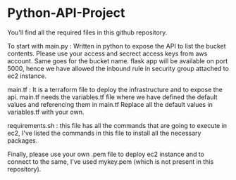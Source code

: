 # Python-API-Project

You'll find all the required files in this github repository.

To start with
main.py : 
Written in python to expose the API to list the bucket contents.
Please use your access and secrect access keys from aws account. Same goes for the bucket name.
flask app will be available on port 5000, hence we have allowed the inbound rule in security group attached to ec2 instance.

main.tf :
It is a terraform file to deploy the infrastructure and to expose the api. 
main.tf needs the variables.tf file where we have defined the default values and referencing them in main.tf
Replace all the default values in variables.tf with your own.

requirements.sh :
this file has all the commands that are going to execute in ec2, I've listed the commands in this file to install all the necessary packages.

Finally, please use your own .pem file to deploy ec2 instance and to connect to the same, I've used mykey.pem (which is not present in this repository).
